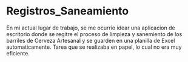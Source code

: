 # Registros_Saneamiento
En mi actual lugar de trabajo, se me ocurrio idear una aplicacion de escritorio donde se regitre el proceso de limpieza y sanemiento de los barriles de Cerveza Artesanal y se guarden en una planilla de Excel automaticamente. Tarea que se realizaba en papel, lo cual no era muy eficiente.
